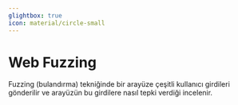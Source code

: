 ```yaml
---
glightbox: true
icon: material/circle-small
---
```


# Web Fuzzing

Fuzzing (bulandırma) tekniğinde bir arayüze çeşitli kullanıcı girdileri gönderilir ve arayüzün bu girdilere nasıl tepki verdiği incelenir.
